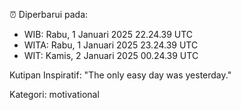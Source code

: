 ⏰ Diperbarui pada:
- WIB: Rabu, 1 Januari 2025 22.24.39 UTC
- WITA: Rabu, 1 Januari 2025 23.24.39 UTC
- WIT: Kamis, 2 Januari 2025 00.24.39 UTC

Kutipan Inspiratif:
"The only easy day was yesterday."


Kategori: motivational

